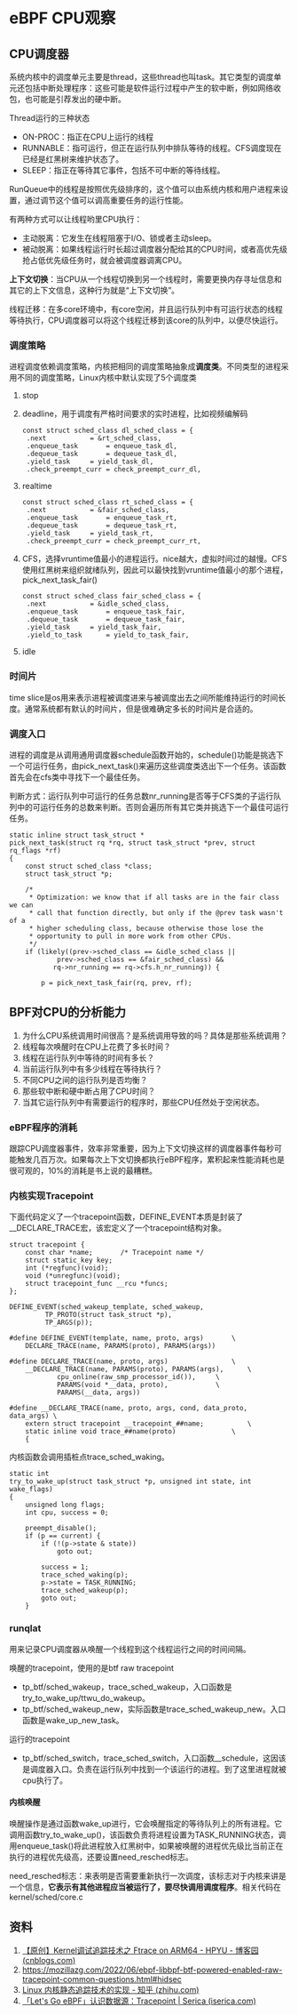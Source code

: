 # eBPF CPU观察

## CPU调度器

系统内核中的调度单元主要是thread，这些thread也叫task。其它类型的调度单元还包括中断处理程序：这些可能是软件运行过程中产生的软中断，例如网络收包，也可能是引荐发出的硬中断。

Thread运行的三种状态

- ON-PROC：指正在CPU上运行的线程
- RUNNABLE：指可运行，但正在运行队列中排队等待的线程。CFS调度现在已经是红黑树来维护状态了。
- SLEEP：指正在等待其它事件，包括不可中断的等待线程。

RunQueue中的线程是按照优先级排序的，这个值可以由系统内核和用户进程来设置，通过调节这个值可以调高重要任务的运行性能。

有两种方式可以让线程哟里CPU执行：

- 主动脱离：它发生在线程阻塞于I/O、锁或者主动sleep。
- 被动脱离：如果线程运行时长超过调度器分配给其的CPU时间，或者高优先级抢占低优先级任务时，就会被调度器调离CPU。

**上下文切换**：当CPU从一个线程切换到另一个线程时，需要更换内存寻址信息和其它的上下文信息，这种行为就是“上下文切换”。

线程迁移：在多core环境中，有core空闲，并且运行队列中有可运行状态的线程等待执行，CPU调度器可以将这个线程迁移到该core的队列中，以便尽快运行。

### 调度策略

进程调度依赖调度策略，内核把相同的调度策略抽象成**调度类**。不同类型的进程采用不同的调度策略，Linux内核中默认实现了5个调度类

1. stop

2. deadline，用于调度有严格时间要求的实时进程，比如视频编解码

   ```
   const struct sched_class dl_sched_class = {
   	.next			= &rt_sched_class,
   	.enqueue_task		= enqueue_task_dl,
   	.dequeue_task		= dequeue_task_dl,
   	.yield_task		= yield_task_dl,
   	.check_preempt_curr	= check_preempt_curr_dl,
   ```

3. realtime

   ```
   const struct sched_class rt_sched_class = {
   	.next			= &fair_sched_class,
   	.enqueue_task		= enqueue_task_rt,
   	.dequeue_task		= dequeue_task_rt,
   	.yield_task		= yield_task_rt,
   	.check_preempt_curr	= check_preempt_curr_rt,
   ```

4. CFS，选择vruntime值最小的进程运行。nice越大，虚拟时间过的越慢。CFS使用红黑树来组织就绪队列，因此可以最快找到vruntime值最小的那个进程，pick_next_task_fair()

   ```
   const struct sched_class fair_sched_class = {
   	.next			= &idle_sched_class,
   	.enqueue_task		= enqueue_task_fair,
   	.dequeue_task		= dequeue_task_fair,
   	.yield_task		= yield_task_fair,
   	.yield_to_task		= yield_to_task_fair,
   ```

5. idle

### 时间片

time slice是os用来表示进程被调度进来与被调度出去之间所能维持运行的时间长度。通常系统都有默认的时间片，但是很难确定多长的时间片是合适的。

### 调度入口

进程的调度是从调用通用调度器schedule函数开始的，schedule()功能是挑选下一个可运行任务，由pick_next_task()来遍历这些调度类选出下一个任务。该函数首先会在cfs类中寻找下一个最佳任务。

判断方式：运行队列中可运行的任务总数nr_running是否等于CFS类的子运行队列中的可运行任务的总数来判断。否则会遍历所有其它类并挑选下一个最佳可运行任务。

```
static inline struct task_struct *
pick_next_task(struct rq *rq, struct task_struct *prev, struct rq_flags *rf)
{
	const struct sched_class *class;
	struct task_struct *p;

	/*
	 * Optimization: we know that if all tasks are in the fair class we can
	 * call that function directly, but only if the @prev task wasn't of a
	 * higher scheduling class, because otherwise those lose the
	 * opportunity to pull in more work from other CPUs.
	 */
	if (likely((prev->sched_class == &idle_sched_class ||
		    prev->sched_class == &fair_sched_class) &&
		   rq->nr_running == rq->cfs.h_nr_running)) {

		p = pick_next_task_fair(rq, prev, rf);
```

## BPF对CPU的分析能力

1. 为什么CPU系统调用时间很高？是系统调用导致的吗？具体是那些系统调用？
2. 线程每次唤醒时在CPU上花费了多长时间？
3. 线程在运行队列中等待的时间有多长？
4. 当前运行队列中有多少线程在等待执行？
5. 不同CPU之间的运行队列是否均衡？
6. 那些软中断和硬中断占用了CPU时间？
7. 当其它运行队列中有需要运行的程序时，那些CPU任然处于空闲状态。

### eBPF程序的消耗

跟踪CPU调度器事件，效率非常重要，因为上下文切换这样的调度器事件每秒可能触发几百万次。如果每次上下文切换都执行eBPF程序，累积起来性能消耗也是很可观的，10%的消耗是书上说的最糟糕。    

### 内核实现Tracepoint

下面代码定义了一个tracepoint函数，DEFINE_EVENT本质是封装了__DECLARE_TRACE宏，该宏定义了一个tracepoint结构对象。

```
struct tracepoint {
	const char *name;		/* Tracepoint name */
	struct static_key key;
	int (*regfunc)(void);
	void (*unregfunc)(void);
	struct tracepoint_func __rcu *funcs;
};

DEFINE_EVENT(sched_wakeup_template, sched_wakeup,
	     TP_PROTO(struct task_struct *p),
	     TP_ARGS(p));

#define DEFINE_EVENT(template, name, proto, args)		\
	DECLARE_TRACE(name, PARAMS(proto), PARAMS(args))
	
#define DECLARE_TRACE(name, proto, args)				\
	__DECLARE_TRACE(name, PARAMS(proto), PARAMS(args),		\
			cpu_online(raw_smp_processor_id()),		\
			PARAMS(void *__data, proto),			\
			PARAMS(__data, args))
			
#define __DECLARE_TRACE(name, proto, args, cond, data_proto, data_args) \
	extern struct tracepoint __tracepoint_##name;			\
	static inline void trace_##name(proto)				\
	{
```

内核函数会调用插桩点trace_sched_waking。

```
static int
try_to_wake_up(struct task_struct *p, unsigned int state, int wake_flags)
{
	unsigned long flags;
	int cpu, success = 0;

	preempt_disable();
	if (p == current) {
		if (!(p->state & state))
			goto out;

		success = 1;
		trace_sched_waking(p);
		p->state = TASK_RUNNING;
		trace_sched_wakeup(p);
		goto out;
	}
```

### runqlat 

用来记录CPU调度器从唤醒一个线程到这个线程运行之间的时间间隔。

唤醒的tracepoint，使用的是btf raw tracepoint

- tp_btf/sched_wakeup，trace_sched_wakeup，入口函数是try_to_wake_up/ttwu_do_wakeup。
- tp_btf/sched_wakeup_new，实际函数是trace_sched_wakeup_new。入口函数是wake_up_new_task。

运行的tracepoint

- tp_btf/sched_switch，trace_sched_switch，入口函数__schedule，这因该是调度器入口。负责在运行队列中找到一个该运行的进程。到了这里进程就被cpu执行了。

#### 内核唤醒

唤醒操作是通过函数wake_up进行，它会唤醒指定的等待队列上的所有进程。它调用函数try_to_wake_up()，该函数负责将进程设置为TASK_RUNNING状态，调用enqueue_task()将此进程放入红黑树中，如果被唤醒的进程优先级比当前正在执行的进程优先级高，还要设置need_resched标志。

need_resched标志：来表明是否需要重新执行一次调度，该标志对于内核来讲是一个信息，**它表示有其他进程应当被运行了，要尽快调用调度程序**。相关代码在kernel/sched/core.c

## 资料

1. [【原创】Kernel调试追踪技术之 Ftrace on ARM64 - HPYU - 博客园 (cnblogs.com)](https://www.cnblogs.com/hpyu/p/14348523.html)
2. https://mozillazg.com/2022/06/ebpf-libbpf-btf-powered-enabled-raw-tracepoint-common-questions.html#hidsec
3. [Linux 内核静态追踪技术的实现 - 知乎 (zhihu.com)](https://zhuanlan.zhihu.com/p/433010401)
4. [「Let's Go eBPF」认识数据源：Tracepoint | Serica (iserica.com)](https://www.iserica.com/posts/brief-intro-for-tracepoint/)

